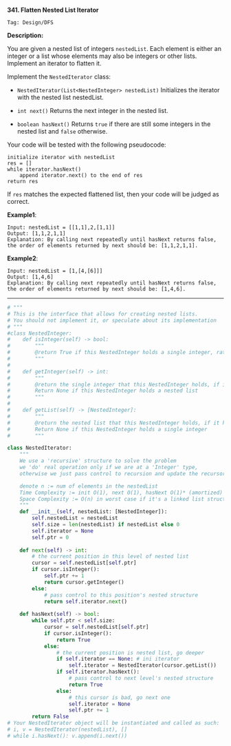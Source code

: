 **341. Flatten Nested List Iterator**

```Tag: Design/DFS```

**Description:**

You are given a nested list of integers ```nestedList```. Each element is either an integer or a list whose elements may also be integers or other lists. Implement an iterator to flatten it.

Implement the ```NestedIterator``` class:

+ ```NestedIterator(List<NestedInteger> nestedList)``` Initializes the iterator with the nested list nestedList.

+ ```int next()``` Returns the next integer in the nested list.

+ ```boolean hasNext()``` Returns ```true``` if there are still some integers in the nested list and ```false``` otherwise.

Your code will be tested with the following pseudocode:

	initialize iterator with nestedList
	res = []
	while iterator.hasNext()
    	append iterator.next() to the end of res
	return res

If ```res``` matches the expected flattened list, then your code will be judged as correct.

**Example1**:

	Input: nestedList = [[1,1],2,[1,1]]
	Output: [1,1,2,1,1]
	Explanation: By calling next repeatedly until hasNext returns false, the order of elements returned by next should be: [1,1,2,1,1].
 
**Example2**:

	Input: nestedList = [1,[4,[6]]]
	Output: [1,4,6]
	Explanation: By calling next repeatedly until hasNext returns false, the order of elements returned by next should be: [1,4,6].


-----------

```python
# """
# This is the interface that allows for creating nested lists.
# You should not implement it, or speculate about its implementation
# """
#class NestedInteger:
#    def isInteger(self) -> bool:
#        """
#        @return True if this NestedInteger holds a single integer, rather than a nested list.
#        """
#
#    def getInteger(self) -> int:
#        """
#        @return the single integer that this NestedInteger holds, if it holds a single integer
#        Return None if this NestedInteger holds a nested list
#        """
#
#    def getList(self) -> [NestedInteger]:
#        """
#        @return the nested list that this NestedInteger holds, if it holds a nested list
#        Return None if this NestedInteger holds a single integer
#        """

class NestedIterator:
    """
    We use a 'recursive' structure to solve the problem
    we 'do' real operation only if we are at a 'Integer' type,
    otherwise we just pass control to recursion and update the recursor

    denote n := num of elements in the nestedList
    Time Complexity := init O(1), next O(1), hasNext O(1)* (amortized)
    Space Complexity := O(n) in worst case if it's a linked list structure
    """
    def __init__(self, nestedList: [NestedInteger]):
        self.nestedList = nestedList
        self.size = len(nestedList) if nestedList else 0
        self.iterator = None 
        self.ptr = 0
        
    def next(self) -> int:
        # the current position in this level of nested list
        cursor = self.nestedList[self.ptr]
        if cursor.isInteger():
            self.ptr += 1
            return cursor.getInteger()
        else:
            # pass control to this position's nested structure
            return self.iterator.next()
        
    def hasNext(self) -> bool:
        while self.ptr < self.size:
            cursor = self.nestedList[self.ptr]
            if cursor.isInteger():
                return True
            else:
                # the current position is nested list, go deeper
                if self.iterator == None: # ini iterator
                    self.iterator = NestedIterator(cursor.getList())
                if self.iterator.hasNext():
                    # pass control to next level's nested structure
                    return True
                else:
                    # this cursor is bad, go next one
                    self.iterator = None
                    self.ptr += 1
        return False
# Your NestedIterator object will be instantiated and called as such:
# i, v = NestedIterator(nestedList), []
# while i.hasNext(): v.append(i.next())
```
